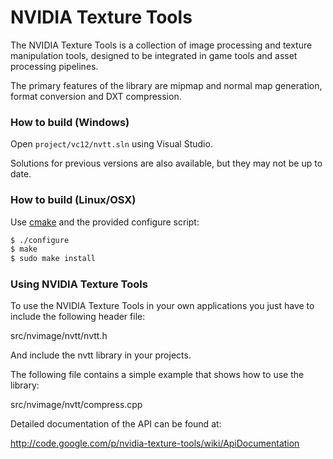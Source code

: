 NVIDIA Texture Tools
====================

The NVIDIA Texture Tools is a collection of image processing and texture 
manipulation tools, designed to be integrated in game tools and asset 
processing pipelines.

The primary features of the library are mipmap and normal map generation, format 
conversion and DXT compression.


### How to build (Windows)

Open `project/vc12/nvtt.sln` using Visual Studio.

Solutions for previous versions are also available, but they may not be up to date.


### How to build (Linux/OSX)

Use [cmake](http://www.cmake.org/) and the provided configure script:

```bash
$ ./configure
$ make
$ sudo make install
```


### Using NVIDIA Texture Tools

To use the NVIDIA Texture Tools in your own applications you just have to
include the following header file:

src/nvimage/nvtt/nvtt.h

And include the nvtt library in your projects. 

The following file contains a simple example that shows how to use the library:

src/nvimage/nvtt/compress.cpp

Detailed documentation of the API can be found at:

http://code.google.com/p/nvidia-texture-tools/wiki/ApiDocumentation

